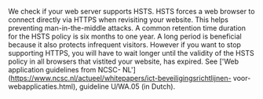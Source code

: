 We check if your web server supports HSTS. HSTS forces a web browser to 
connect directly via HTTPS when revisiting your website. This helps 
preventing man-in-the-middle attacks. A common retention time duration for 
the HSTS policy is six months to one year. A long period is beneficial 
because it also protects infrequent visitors. However if you want to stop 
supporting HTTPS, you will have to wait longer until the validity of the 
HSTS policy in all browsers that vistited your website, has expired. See 
['Web application guidelines from NCSC-
NL'](https://www.ncsc.nl/actueel/whitepapers/ict-beveiligingsrichtlijnen-
voor-webapplicaties.html), guideline U/WA.05 (in Dutch).
